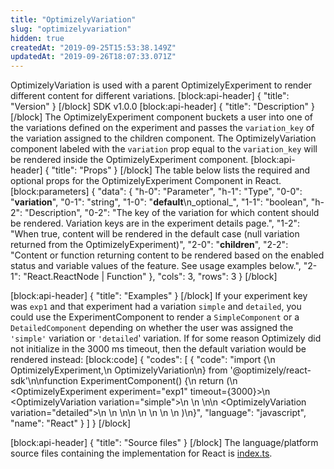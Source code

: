 ```yaml
---
title: "OptimizelyVariation"
slug: "optimizelyvariation"
hidden: true
createdAt: "2019-09-25T15:53:38.149Z"
updatedAt: "2019-09-26T18:07:33.071Z"
---
```

OptimizelyVariation is used with a parent OptimizelyExperiment to render different content for different variations.
[block:api-header]
{
  "title": "Version"
}
[/block]
SDK v1.0.0
[block:api-header]
{
  "title": "Description"
}
[/block]
The OptimizelyExperiment component buckets a user into one of the variations defined on the experiment and passes the `variation_key` of the variation assigned to the children component. The OptimizelyVariation component labeled with the `variation` prop equal to the `variation_key` will be rendered inside the OptimizelyExperiment component.
[block:api-header]
{
  "title": "Props"
}
[/block]
The table below lists the required and optional props for the OptimizelyExperiment Component in React.
[block:parameters]
{
  "data": {
    "h-0": "Parameter",
    "h-1": "Type",
    "0-0": "**variation**",
    "0-1": "string",
    "1-0": "**default**\n_optional_",
    "1-1": "boolean",
    "h-2": "Description",
    "0-2": "The key of the variation for which content should be rendered. Variation keys are in the experiment details page.",
    "1-2": "When true, content will be rendered in the default case (null variation returned from the OptimizelyExperiment)",
    "2-0": "**children**",
    "2-2": "Content or function returning content to be rendered based on the enabled status and variable values of the feature. See usage examples below.",
    "2-1": "React.ReactNode | Function"
  },
  "cols": 3,
  "rows": 3
}
[/block]

[block:api-header]
{
  "title": "Examples"
}
[/block]
If your experiment key was `exp1` and that experiment had a variation `simple` and `detailed`, you could use the ExperimentComponent to render a `SimpleComponent` or a `DetailedComponent` depending on whether the user was assigned the `'simple'` variation or `'detailed`' variation. If for some reason Optimizely did not initialize in the 3000 ms timeout, then the default variation would be rendered instead:
[block:code]
{
  "codes": [
    {
      "code": "import {\n  OptimizelyExperiment,\n  OptimizelyVariation\n} from '@optimizely/react-sdk'\n\nfunction ExperimentComponent() {\n  return (\n    <OptimizelyExperiment experiment=\"exp1\" timeout={3000}>\n      <OptimizelyVariation variation=\"simple\">\n        <SimpleComponent />\n      </OptimizelyVariation>\n\n      <OptimizelyVariation variation=\"detailed\">\n        <ComplexComponent />\n      </OptimizelyVariation>\n\n      <OptimizelyVariation default>\n        <SimpleComponent />\n      </OptimizelyVariation>\n    </OptimizelyExperiment>\n  )\n}",
      "language": "javascript",
      "name": "React"
    }
  ]
}
[/block]

[block:api-header]
{
  "title": "Source files"
}
[/block]
The language/platform source files containing the implementation for React is [index.ts](https://github.com/optimizely/react-sdk/blob/master/src/index.ts).